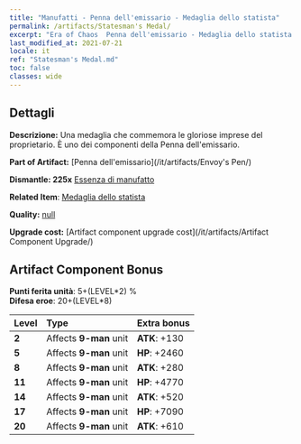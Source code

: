 ```yaml
---
title: "Manufatti - Penna dell'emissario - Medaglia dello statista"
permalink: /artifacts/Statesman's Medal/
excerpt: "Era of Chaos  Penna dell'emissario - Medaglia dello statista. Una medaglia che commemora le gloriose imprese del proprietario. È uno dei componenti della Penna dell'emissario."
last_modified_at: 2021-07-21
locale: it
ref: "Statesman's Medal.md"
toc: false
classes: wide
---
```




## Dettagli

 **Descrizione:** Una medaglia che commemora le gloriose imprese del proprietario. È uno dei componenti della Penna dell'emissario.

 **Part of Artifact:** [Penna dell'emissario](/it/artifacts/Envoy's Pen/)

 **Dismantle: 225x** [Essenza di manufatto](/ItemsIT/con_905/)

 **Related Item**: [Medaglia dello statista](/it/Items/art_2155/)

 **Quality:** [null](/it/artifacts/null/)

 **Upgrade cost:** [Artifact component upgrade cost](/it/artifacts/Artifact Component Upgrade/)

## Artifact Component Bonus

  **Punti ferita unità**: 5+(LEVEL\*2) %<br/>**Difesa eroe**: 20+(LEVEL\*8)

  |  Level  | Type |    Extra bonus  | 
  |:--------|:-----|:----------------| 
  | **2** | Affects **9-man** unit | **ATK**: +130 | 
  | **5** | Affects **9-man** unit | **HP**: +2460 | 
  | **8** | Affects **9-man** unit | **ATK**: +280 | 
  | **11** | Affects **9-man** unit | **HP**: +4770 | 
  | **14** | Affects **9-man** unit | **ATK**: +520 | 
  | **17** | Affects **9-man** unit | **HP**: +7090 | 
  | **20** | Affects **9-man** unit | **ATK**: +610 | 
